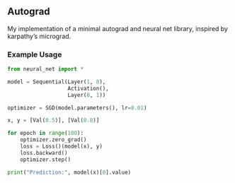 ## Autograd

My implementation of a minimal autograd and neural net library, inspired by karpathy’s micrograd. 

### Example Usage

```python
from neural_net import *

model = Sequential(Layer(1, 8),
                   Activation(),
                   Layer(8, 1))

optimizer = SGD(model.parameters(), lr=0.01)

x, y = [Val(0.5)], [Val(0.8)]

for epoch in range(100):
    optimizer.zero_grad()
    loss = Loss()(model(x), y)
    loss.backward()
    optimizer.step()

print("Prediction:", model(x)[0].value)
